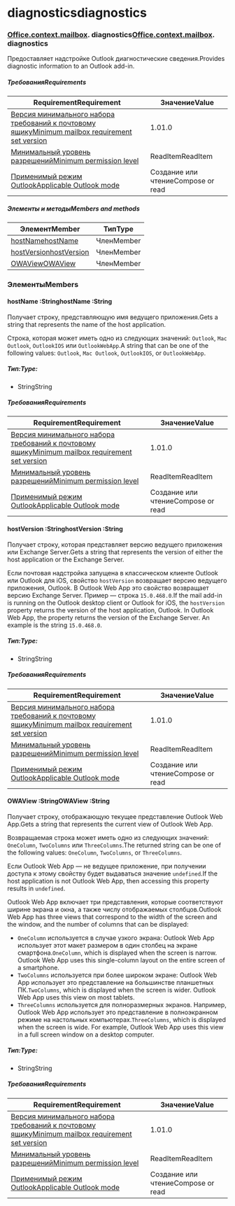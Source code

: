
# <a name="diagnostics"></a><span data-ttu-id="845ef-101">diagnostics</span><span class="sxs-lookup"><span data-stu-id="845ef-101">diagnostics</span></span>

### <span data-ttu-id="845ef-p101">[Office](Office.md)[.context](Office.context.md)[.mailbox](Office.context.mailbox.md). diagnostics</span><span class="sxs-lookup"><span data-stu-id="845ef-p101">[Office](Office.md)[.context](Office.context.md)[.mailbox](Office.context.mailbox.md). diagnostics</span></span>

<span data-ttu-id="845ef-104">Предоставляет надстройке Outlook диагностические сведения.</span><span class="sxs-lookup"><span data-stu-id="845ef-104">Provides diagnostic information to an Outlook add-in.</span></span>

##### <a name="requirements"></a><span data-ttu-id="845ef-105">Требования</span><span class="sxs-lookup"><span data-stu-id="845ef-105">Requirements</span></span>

|<span data-ttu-id="845ef-106">Requirement</span><span class="sxs-lookup"><span data-stu-id="845ef-106">Requirement</span></span>| <span data-ttu-id="845ef-107">Значение</span><span class="sxs-lookup"><span data-stu-id="845ef-107">Value</span></span>|
|---|---|
|[<span data-ttu-id="845ef-108">Версия минимального набора требований к почтовому ящику</span><span class="sxs-lookup"><span data-stu-id="845ef-108">Minimum mailbox requirement set version</span></span>](/javascript/office/requirement-sets/outlook-api-requirement-sets)| <span data-ttu-id="845ef-109">1.0</span><span class="sxs-lookup"><span data-stu-id="845ef-109">1.0</span></span>|
|[<span data-ttu-id="845ef-110">Минимальный уровень разрешений</span><span class="sxs-lookup"><span data-stu-id="845ef-110">Minimum permission level</span></span>](https://docs.microsoft.com/outlook/add-ins/understanding-outlook-add-in-permissions)| <span data-ttu-id="845ef-111">ReadItem</span><span class="sxs-lookup"><span data-stu-id="845ef-111">ReadItem</span></span>|
|[<span data-ttu-id="845ef-112">Применимый режим Outlook</span><span class="sxs-lookup"><span data-stu-id="845ef-112">Applicable Outlook mode</span></span>](https://docs.microsoft.com/outlook/add-ins/#extension-points)| <span data-ttu-id="845ef-113">Создание или чтение</span><span class="sxs-lookup"><span data-stu-id="845ef-113">Compose or read</span></span>|

##### <a name="members-and-methods"></a><span data-ttu-id="845ef-114">Элементы и методы</span><span class="sxs-lookup"><span data-stu-id="845ef-114">Members and methods</span></span>

| <span data-ttu-id="845ef-115">Элемент</span><span class="sxs-lookup"><span data-stu-id="845ef-115">Member</span></span> | <span data-ttu-id="845ef-116">Тип</span><span class="sxs-lookup"><span data-stu-id="845ef-116">Type</span></span> |
|--------|------|
| [<span data-ttu-id="845ef-117">hostName</span><span class="sxs-lookup"><span data-stu-id="845ef-117">hostName</span></span>](#hostname-string) | <span data-ttu-id="845ef-118">Член</span><span class="sxs-lookup"><span data-stu-id="845ef-118">Member</span></span> |
| [<span data-ttu-id="845ef-119">hostVersion</span><span class="sxs-lookup"><span data-stu-id="845ef-119">hostVersion</span></span>](#hostversion-string) | <span data-ttu-id="845ef-120">Член</span><span class="sxs-lookup"><span data-stu-id="845ef-120">Member</span></span> |
| [<span data-ttu-id="845ef-121">OWAView</span><span class="sxs-lookup"><span data-stu-id="845ef-121">OWAView</span></span>](#owaview-string) | <span data-ttu-id="845ef-122">Член</span><span class="sxs-lookup"><span data-stu-id="845ef-122">Member</span></span> |

### <a name="members"></a><span data-ttu-id="845ef-123">Элементы</span><span class="sxs-lookup"><span data-stu-id="845ef-123">Members</span></span>

####  <a name="hostname-string"></a><span data-ttu-id="845ef-124">hostName :String</span><span class="sxs-lookup"><span data-stu-id="845ef-124">hostName :String</span></span>

<span data-ttu-id="845ef-125">Получает строку, представляющую имя ведущего приложения.</span><span class="sxs-lookup"><span data-stu-id="845ef-125">Gets a string that represents the name of the host application.</span></span>

<span data-ttu-id="845ef-126">Строка, которая может иметь одно из следующих значений: `Outlook`, `Mac Outlook`, `OutlookIOS` или `OutlookWebApp`.</span><span class="sxs-lookup"><span data-stu-id="845ef-126">A string that can be one of the following values: `Outlook`, `Mac Outlook`, `OutlookIOS`, or `OutlookWebApp`.</span></span>

##### <a name="type"></a><span data-ttu-id="845ef-127">Тип:</span><span class="sxs-lookup"><span data-stu-id="845ef-127">Type:</span></span>

*   <span data-ttu-id="845ef-128">String</span><span class="sxs-lookup"><span data-stu-id="845ef-128">String</span></span>

##### <a name="requirements"></a><span data-ttu-id="845ef-129">Требования</span><span class="sxs-lookup"><span data-stu-id="845ef-129">Requirements</span></span>

|<span data-ttu-id="845ef-130">Requirement</span><span class="sxs-lookup"><span data-stu-id="845ef-130">Requirement</span></span>| <span data-ttu-id="845ef-131">Значение</span><span class="sxs-lookup"><span data-stu-id="845ef-131">Value</span></span>|
|---|---|
|[<span data-ttu-id="845ef-132">Версия минимального набора требований к почтовому ящику</span><span class="sxs-lookup"><span data-stu-id="845ef-132">Minimum mailbox requirement set version</span></span>](/javascript/office/requirement-sets/outlook-api-requirement-sets)| <span data-ttu-id="845ef-133">1.0</span><span class="sxs-lookup"><span data-stu-id="845ef-133">1.0</span></span>|
|[<span data-ttu-id="845ef-134">Минимальный уровень разрешений</span><span class="sxs-lookup"><span data-stu-id="845ef-134">Minimum permission level</span></span>](https://docs.microsoft.com/outlook/add-ins/understanding-outlook-add-in-permissions)| <span data-ttu-id="845ef-135">ReadItem</span><span class="sxs-lookup"><span data-stu-id="845ef-135">ReadItem</span></span>|
|[<span data-ttu-id="845ef-136">Применимый режим Outlook</span><span class="sxs-lookup"><span data-stu-id="845ef-136">Applicable Outlook mode</span></span>](https://docs.microsoft.com/outlook/add-ins/#extension-points)| <span data-ttu-id="845ef-137">Создание или чтение</span><span class="sxs-lookup"><span data-stu-id="845ef-137">Compose or read</span></span>|

####  <a name="hostversion-string"></a><span data-ttu-id="845ef-138">hostVersion :String</span><span class="sxs-lookup"><span data-stu-id="845ef-138">hostVersion :String</span></span>

<span data-ttu-id="845ef-139">Получает строку, которая представляет версию ведущего приложения или Exchange Server.</span><span class="sxs-lookup"><span data-stu-id="845ef-139">Gets a string that represents the version of either the host application or the Exchange Server.</span></span>

<span data-ttu-id="845ef-p102">Если почтовая надстройка запущена в классическом клиенте Outlook или Outlook для iOS, свойство `hostVersion` возвращает версию ведущего приложения, Outlook. В Outlook Web App это свойство возвращает версию Exchange Server. Пример — строка `15.0.468.0`.</span><span class="sxs-lookup"><span data-stu-id="845ef-p102">If the mail add-in is running on the Outlook desktop client or Outlook for iOS, the `hostVersion` property returns the version of the host application, Outlook. In Outlook Web App, the property returns the version of the Exchange Server. An example is the string `15.0.468.0`.</span></span>

##### <a name="type"></a><span data-ttu-id="845ef-143">Тип:</span><span class="sxs-lookup"><span data-stu-id="845ef-143">Type:</span></span>

*   <span data-ttu-id="845ef-144">String</span><span class="sxs-lookup"><span data-stu-id="845ef-144">String</span></span>

##### <a name="requirements"></a><span data-ttu-id="845ef-145">Требования</span><span class="sxs-lookup"><span data-stu-id="845ef-145">Requirements</span></span>

|<span data-ttu-id="845ef-146">Requirement</span><span class="sxs-lookup"><span data-stu-id="845ef-146">Requirement</span></span>| <span data-ttu-id="845ef-147">Значение</span><span class="sxs-lookup"><span data-stu-id="845ef-147">Value</span></span>|
|---|---|
|[<span data-ttu-id="845ef-148">Версия минимального набора требований к почтовому ящику</span><span class="sxs-lookup"><span data-stu-id="845ef-148">Minimum mailbox requirement set version</span></span>](/javascript/office/requirement-sets/outlook-api-requirement-sets)| <span data-ttu-id="845ef-149">1.0</span><span class="sxs-lookup"><span data-stu-id="845ef-149">1.0</span></span>|
|[<span data-ttu-id="845ef-150">Минимальный уровень разрешений</span><span class="sxs-lookup"><span data-stu-id="845ef-150">Minimum permission level</span></span>](https://docs.microsoft.com/outlook/add-ins/understanding-outlook-add-in-permissions)| <span data-ttu-id="845ef-151">ReadItem</span><span class="sxs-lookup"><span data-stu-id="845ef-151">ReadItem</span></span>|
|[<span data-ttu-id="845ef-152">Применимый режим Outlook</span><span class="sxs-lookup"><span data-stu-id="845ef-152">Applicable Outlook mode</span></span>](https://docs.microsoft.com/outlook/add-ins/#extension-points)| <span data-ttu-id="845ef-153">Создание или чтение</span><span class="sxs-lookup"><span data-stu-id="845ef-153">Compose or read</span></span>|

####  <a name="owaview-string"></a><span data-ttu-id="845ef-154">OWAView :String</span><span class="sxs-lookup"><span data-stu-id="845ef-154">OWAView :String</span></span>

<span data-ttu-id="845ef-155">Получает строку, отображающую текущее представление Outlook Web App.</span><span class="sxs-lookup"><span data-stu-id="845ef-155">Gets a string that represents the current view of Outlook Web App.</span></span>

<span data-ttu-id="845ef-156">Возвращаемая строка может иметь одно из следующих значений: `OneColumn`, `TwoColumns` или `ThreeColumns`.</span><span class="sxs-lookup"><span data-stu-id="845ef-156">The returned string can be one of the following values: `OneColumn`, `TwoColumns`, or `ThreeColumns`.</span></span>

<span data-ttu-id="845ef-157">Если Outlook Web App — не ведущее приложение, при получении доступа к этому свойству будет выдаваться значение `undefined`.</span><span class="sxs-lookup"><span data-stu-id="845ef-157">If the host application is not Outlook Web App, then accessing this property results in `undefined`.</span></span>

<span data-ttu-id="845ef-158">Outlook Web App включает три представления, которые соответствуют ширине экрана и окна, а также числу отображаемых столбцов.</span><span class="sxs-lookup"><span data-stu-id="845ef-158">Outlook Web App has three views that correspond to the width of the screen and the window, and the number of columns that can be displayed:</span></span>

*   <span data-ttu-id="845ef-p103">`OneColumn` используется в случае узкого экрана: Outlook Web App использует этот макет размером в один столбец на экране смартфона.</span><span class="sxs-lookup"><span data-stu-id="845ef-p103">`OneColumn`, which is displayed when the screen is narrow. Outlook Web App uses this single-column layout on the entire screen of a smartphone.</span></span>
*   <span data-ttu-id="845ef-p104">`TwoColumns` используется при более широком экране: Outlook Web App использует это представление на большинстве планшетных ПК.</span><span class="sxs-lookup"><span data-stu-id="845ef-p104">`TwoColumns`, which is displayed when the screen is wider. Outlook Web App uses this view on most tablets.</span></span>
*   <span data-ttu-id="845ef-p105">`ThreeColumns` используется для полноразмерных экранов. Например, Outlook Web App использует это представление в полноэкранном режиме на настольных компьютерах.</span><span class="sxs-lookup"><span data-stu-id="845ef-p105">`ThreeColumns`, which is displayed when the screen is wide. For example, Outlook Web App uses this view in a full screen window on a desktop computer.</span></span>

##### <a name="type"></a><span data-ttu-id="845ef-165">Тип:</span><span class="sxs-lookup"><span data-stu-id="845ef-165">Type:</span></span>

*   <span data-ttu-id="845ef-166">String</span><span class="sxs-lookup"><span data-stu-id="845ef-166">String</span></span>

##### <a name="requirements"></a><span data-ttu-id="845ef-167">Требования</span><span class="sxs-lookup"><span data-stu-id="845ef-167">Requirements</span></span>

|<span data-ttu-id="845ef-168">Requirement</span><span class="sxs-lookup"><span data-stu-id="845ef-168">Requirement</span></span>| <span data-ttu-id="845ef-169">Значение</span><span class="sxs-lookup"><span data-stu-id="845ef-169">Value</span></span>|
|---|---|
|[<span data-ttu-id="845ef-170">Версия минимального набора требований к почтовому ящику</span><span class="sxs-lookup"><span data-stu-id="845ef-170">Minimum mailbox requirement set version</span></span>](/javascript/office/requirement-sets/outlook-api-requirement-sets)| <span data-ttu-id="845ef-171">1.0</span><span class="sxs-lookup"><span data-stu-id="845ef-171">1.0</span></span>|
|[<span data-ttu-id="845ef-172">Минимальный уровень разрешений</span><span class="sxs-lookup"><span data-stu-id="845ef-172">Minimum permission level</span></span>](https://docs.microsoft.com/outlook/add-ins/understanding-outlook-add-in-permissions)| <span data-ttu-id="845ef-173">ReadItem</span><span class="sxs-lookup"><span data-stu-id="845ef-173">ReadItem</span></span>|
|[<span data-ttu-id="845ef-174">Применимый режим Outlook</span><span class="sxs-lookup"><span data-stu-id="845ef-174">Applicable Outlook mode</span></span>](https://docs.microsoft.com/outlook/add-ins/#extension-points)| <span data-ttu-id="845ef-175">Создание или чтение</span><span class="sxs-lookup"><span data-stu-id="845ef-175">Compose or read</span></span>|